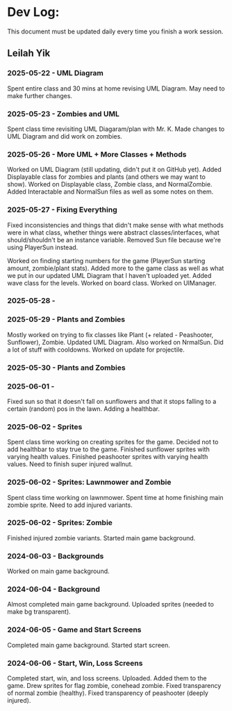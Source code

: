 # Dev Log:

This document must be updated daily every time you finish a work session.

## Leilah Yik

### 2025-05-22 - UML Diagram
Spent entire class and 30 mins at home revising UML Diagram. May need to make further changes.

### 2025-05-23 - Zombies and UML
Spent class time revisiting UML Diagaram/plan with Mr. K. Made changes to UML Diagram and did work on zombies.

### 2025-05-26 - More UML + More Classes + Methods
Worked on UML Diagram (still updating, didn't put it on GitHub yet). Added Displayable class for zombies and plants (and others we may want to show). Worked on Displayable class, Zombie class, and NormalZombie. Added Interactable and NormalSun files as well as some notes on them.

### 2025-05-27 - Fixing Everything
Fixed inconsistencies and things that didn't make sense with what methods were in what class, whether things were abstract classes/interfaces, what should/shouldn't be an instance variable. Removed Sun file because we're using PlayerSun instead.

Worked on finding starting numbers for the game (PlayerSun starting amount, zombie/plant stats). Added more to the game class as well as what we put in our updated UML Diagram that I haven't uploaded yet. Added wave class for the levels. Worked on board class. Worked on UIManager.

### 2025-05-28 -

### 2025-05-29 - Plants and Zombies
Mostly worked on trying to fix classes like Plant (+ related - Peashooter, Sunflower), Zombie. Updated UML Diagram. Also worked on NrmalSun. Did a lot of stuff with cooldowns. Worked on update for projectile.

### 2025-05-30 - Plants and Zombies


### 2025-06-01 - 
Fixed sun so that it doesn't fall on sunflowers and that it stops falling to a certain (random) pos in the lawn. Adding a healthbar.

### 2025-06-02 - Sprites
Spent class time working on creating sprites for the game. Decided not to add healthbar to stay true to the game. Finished sunflower sprites with varying health values. Finished peashooter sprites with varying health values. Need to finish super injured wallnut. 

### 2025-06-02 - Sprites: Lawnmower and Zombie
Spent class time working on lawnmower. Spent time at home finishing main zombie sprite. Need to add injured variants. 

### 2025-06-02 - Sprites: Zombie
Finished injured zombie variants. Started main game background.

### 2024-06-03 - Backgrounds
Worked on main game background. 

### 2024-06-04 - Background
Almost completed main game background. Uploaded sprites (needed to make bg transparent).

### 2024-06-05 - Game and Start Screens
Completed main game background. Started start screen. 

### 2024-06-06 - Start, Win, Loss Screens
Completed start, win, and loss screens. Uploaded. Added them to the game. Drew sprites for flag zombie, conehead zombie. Fixed transparency of normal zombie (healthy). Fixed transparency of peashooter (deeply injured).